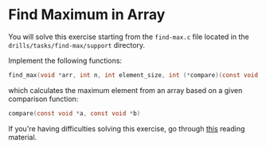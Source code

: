 # Find Maximum in Array

You will solve this exercise starting from the `find-max.c` file located in the `drills/tasks/find-max/support` directory.

Implement the following functions:

```c
find_max(void *arr, int n, int element_size, int (*compare)(const void *, const void *))
```

which calculates the maximum element from an array based on a given comparison function:

```c
compare(const void *a, const void *b)
```

If you're having difficulties solving this exercise, go through [this](../../../reading/memory-operations.md) reading material.
